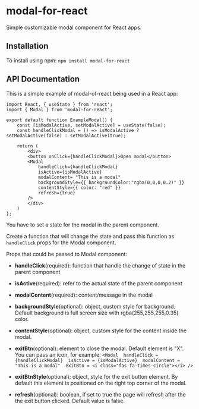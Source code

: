 # modal-for-react

Simple customizable modal component for React apps.

## Installation

To install using npm:
`npm install modal-for-react`

## API Documentation

This is a simple example of modal-of-react being used in a React app:

```
import React, { useState } from 'react';
import { Modal } from 'modal-for-react';

export default function ExampleModal() {
	const [isModalActive, setModalActive] = useState(false);
	const handleClickModal = () => isModalActive ? setModalActive(false) : setModalActive(true);

	return (
		<div>
		<button onClick={handleClickModal}>Open modal</button>
		<Modal 
			handleClick={handleClickModal} 
			isActive={isModalActive} 
			modalContent= "This is a modal" 
			backgroundStyle={{ backgroundColor:"rgba(0,0,0,0.2)" }} 
			contentStyle={{ color: "red" }} 
			refresh={true}
		/>
		</div>
	)
};
```

You have to set a state for the modal in the parent component.

Create a function that will change the state and pass this function as `handleClick` props for the Modal component.

Props that could be passed to Modal component:

- **handleClick**(required): function that handle the change of state in the parent component

- **isActive**(required): refer to the actual state of the parent component

- **modalContent**(required): content/message in the modal

- **backgroundStyle**(optional): object, custom style for background. Default background is full screen size with rgba(255,255,255,0.35) color.

- **contentStyle**(optional): object, custom style for the content inside the modal.

- **exitBtn**(optional): element to close the modal. Default element is "X". You can pass an icon, for example:
	`<Modal 
			handleClick = {handleClickModal} 
			isActive = {isModalActive} 
			modalContent = "This is a modal" 
			exitBtn = <i class="fas fa-times-circle"></i>
	/>`

- **exitBtnStyle**(optional): object, style for the exit button element. By default this element is positioned on the right top corner of the modal.

- **refresh**(optional): boolean, if set to true the page will refresh after the the exit button clicked. Default value is false.
